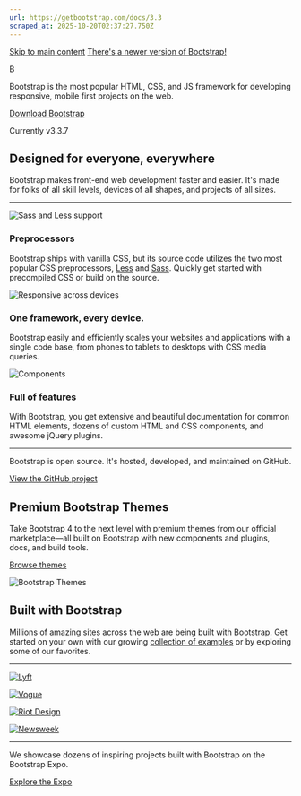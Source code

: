 ```yaml
---
url: https://getbootstrap.com/docs/3.3
scraped_at: 2025-10-20T02:37:27.750Z
---
```


[Skip to main content](https://getbootstrap.com/docs/3.3/#content) [There's a newer version of Bootstrap!](https://getbootstrap.com/)

B

Bootstrap is the most popular HTML, CSS, and JS framework for developing responsive, mobile first projects on the web.

[Download Bootstrap](https://getbootstrap.com/docs/3.3/getting-started/#download)

Currently v3.3.7

## Designed for everyone, everywhere

Bootstrap makes front-end web development faster and easier. It's made for folks of all skill levels, devices of all shapes, and projects of all sizes.

* * *

![Sass and Less support](https://getbootstrap.com/docs/3.3/assets/img/sass-less.png)

### Preprocessors

Bootstrap ships with vanilla CSS, but its source code utilizes the two most popular CSS preprocessors, [Less](https://getbootstrap.com/docs/3.3/css/#less) and [Sass](https://getbootstrap.com/docs/3.3/css/#sass). Quickly get started with precompiled CSS or build on the source.

![Responsive across devices](https://getbootstrap.com/docs/3.3/assets/img/devices.png)

### One framework, every device.

Bootstrap easily and efficiently scales your websites and applications with a single code base, from phones to tablets to desktops with CSS media queries.

![Components](https://getbootstrap.com/docs/3.3/assets/img/components.png)

### Full of features

With Bootstrap, you get extensive and beautiful documentation for common HTML elements, dozens of custom HTML and CSS components, and awesome jQuery plugins.

* * *

Bootstrap is open source. It's hosted, developed, and maintained on GitHub.

[View the GitHub project](https://github.com/twbs/bootstrap)

## Premium Bootstrap Themes

Take Bootstrap 4 to the next level with premium themes from our official marketplace—all built on Bootstrap with new components and plugins, docs, and build tools.


[Browse themes](https://themes.getbootstrap.com/)

![Bootstrap Themes](https://getbootstrap.com/docs/3.3/assets/img/bs-themes.png)

## Built with Bootstrap

Millions of amazing sites across the web are being built with Bootstrap. Get started on your own with our growing [collection of examples](https://getbootstrap.com/docs/getting-started/#examples) or by exploring some of our favorites.

* * *

[![Lyft](https://getbootstrap.com/docs/3.3/assets/img/expo-lyft.jpg)](https://expo.getbootstrap.com/2014/10/29/lyft/ "Lyft")

[![Vogue](https://getbootstrap.com/docs/3.3/assets/img/expo-vogue.jpg)](https://expo.getbootstrap.com/2014/09/30/vogue/ "Vogue")

[![Riot Design](https://getbootstrap.com/docs/3.3/assets/img/expo-riot.jpg)](https://expo.getbootstrap.com/2014/03/13/riot-design/ "Riot Design")

[![Newsweek](https://getbootstrap.com/docs/3.3/assets/img/expo-newsweek.jpg)](https://expo.getbootstrap.com/2014/02/12/newsweek/ "Newsweek")

* * *

We showcase dozens of inspiring projects built with Bootstrap on the Bootstrap Expo.

[Explore the Expo](https://expo.getbootstrap.com/)